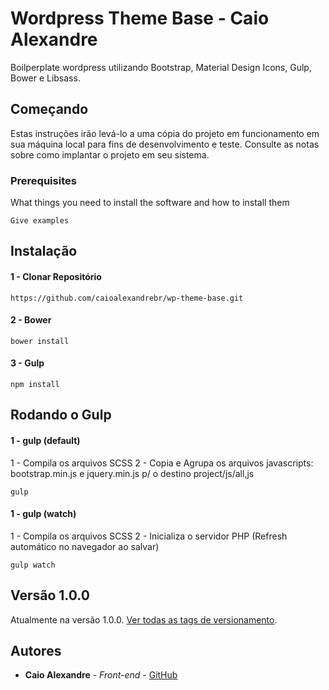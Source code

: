 # Wordpress Theme Base - Caio Alexandre

Boilperplate wordpress utilizando Bootstrap, Material Design Icons, Gulp, Bower e Libsass.

## Começando
Estas instruções irão levá-lo a uma cópia do projeto em funcionamento em sua máquina local para fins de desenvolvimento e teste. Consulte as notas sobre como implantar o projeto em seu sistema.

### Prerequisites

What things you need to install the software and how to install them

```
Give examples
```

## Instalação
#### 1 - Clonar Repositório
```
https://github.com/caioalexandrebr/wp-theme-base.git
```

#### 2 - Bower
```
bower install
```

#### 3 - Gulp
```
npm install
```

## Rodando o Gulp
#### 1 - gulp (default)
1 - Compila os arquivos SCSS
2 - Copia e Agrupa os arquivos javascripts: bootstrap.min.js e jquery.min.js p/ o destino project/js/all,js
```
gulp
```
#### 1 - gulp (watch)
1 - Compila os arquivos SCSS
2 - Inicializa o servidor PHP (Refresh automático no navegador ao salvar)
```
gulp watch
```

## Versão 1.0.0

Atualmente na versão 1.0.0.
[Ver todas as tags de versionamento](https://github.com/caioalexandrebr/wp-theme-base/tags).

## Autores

* **Caio Alexandre** - *Front-end* - [GitHub](https://github.com/caioalexandrebr)
